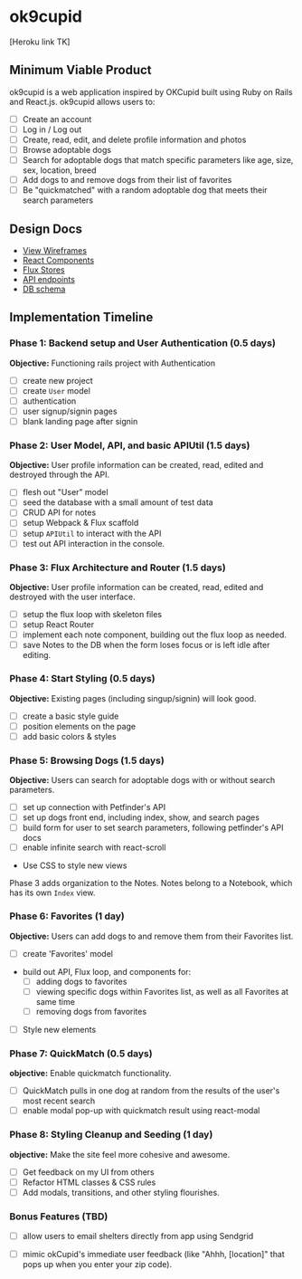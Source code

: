 # ok9cupid

[Heroku link TK]


## Minimum Viable Product

ok9cupid is a web application inspired by OKCupid built using Ruby on Rails
and React.js. ok9cupid allows users to:

<!-- This is a Markdown checklist. Use it to keep track of your
progress. Put an x between the brackets for a checkmark: [x] -->

- [ ] Create an account
- [ ] Log in / Log out
- [ ] Create, read, edit, and delete profile information and photos
- [ ] Browse adoptable dogs
- [ ] Search for adoptable dogs that match specific parameters like age, size, sex, location, breed
- [ ] Add dogs to and remove dogs from their list of favorites
- [ ] Be "quickmatched" with a random adoptable dog that meets their search parameters

## Design Docs
* [View Wireframes][views]
* [React Components][components]
* [Flux Stores][stores]
* [API endpoints][api-endpoints]
* [DB schema][schema]

[views]: ./docs/views.md
[components]: ./docs/components.md
[stores]: ./docs/stores.md
[api-endpoints]: ./docs/api-endpoints.md
[schema]: ./docs/schema.md

## Implementation Timeline

### Phase 1: Backend setup and User Authentication (0.5 days)

**Objective:** Functioning rails project with Authentication

- [ ] create new project
- [ ] create `User` model
- [ ] authentication
- [ ] user signup/signin pages
- [ ] blank landing page after signin

### Phase 2: User Model, API, and basic APIUtil (1.5 days)

**Objective:** User profile information can be created, read, edited and destroyed through
the API.

- [ ] flesh out "User" model
- [ ] seed the database with a small amount of test data
- [ ] CRUD API for notes 
- [ ] setup Webpack & Flux scaffold
- [ ] setup `APIUtil` to interact with the API
- [ ] test out API interaction in the console.

### Phase 3: Flux Architecture and Router (1.5 days)

**Objective:** User profile information can be created, read, edited and destroyed with the
user interface.

- [ ] setup the flux loop with skeleton files
- [ ] setup React Router
- [ ] implement each note component, building out the flux loop as needed.
- [ ] save Notes to the DB when the form loses focus or is left idle
  after editing.

### Phase 4: Start Styling (0.5 days)

**Objective:** Existing pages (including singup/signin) will look good.

- [ ] create a basic style guide
- [ ] position elements on the page
- [ ] add basic colors & styles

### Phase 5: Browsing Dogs (1.5 days)

**Objective:** Users can search for adoptable dogs with or without search parameters.

- [ ] set up connection with Petfinder's API
- [ ] set up dogs front end, including index, show, and search pages
- [ ] build form for user to set search parameters, following petfinder's API docs
- [ ] enable infinite search with react-scroll
- Use CSS to style new views

Phase 3 adds organization to the Notes. Notes belong to a Notebook,
which has its own `Index` view.

### Phase 6: Favorites (1 day)

**Objective:** Users can add dogs to and remove them from their Favorites list. 

- [ ] create 'Favorites' model
- build out API, Flux loop, and components for:
  - [ ] adding dogs to favorites
  - [ ] viewing specific dogs within Favorites list, as well as all Favorites at same time
  - [ ] removing dogs from favorites
- [ ] Style new elements

### Phase 7: QuickMatch (0.5 days)

**objective:** Enable quickmatch functionality. 

- [ ] QuickMatch pulls in one dog at random from the results of the user's most recent search
- [ ] enable modal pop-up with quickmatch result using react-modal

### Phase 8: Styling Cleanup and Seeding (1 day)

**objective:** Make the site feel more cohesive and awesome.

- [ ] Get feedback on my UI from others
- [ ] Refactor HTML classes & CSS rules
- [ ] Add modals, transitions, and other styling flourishes.

### Bonus Features (TBD)
- [ ] allow users to email shelters directly from app using Sendgrid
- [ ] mimic okCupid's immediate user feedback (like "Ahhh, [location]" that pops up when you enter your zip code). 


[phase-one]: ./docs/phases/phase1.md
[phase-two]: ./docs/phases/phase2.md
[phase-three]: ./docs/phases/phase3.md
[phase-four]: ./docs/phases/phase4.md
[phase-five]: ./docs/phases/phase5.md
